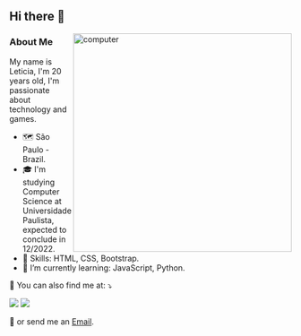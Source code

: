 
## Hi there 👋

<img src="https://raw.githubusercontent.com/MicaelliMedeiros/micaellimedeiros/master/image/computer-illustration.png" min-width="400px" max-width="390px" width="390px" align="right" alt="computer">

### **About Me**

My name is Leticia, I'm 20 years old, I'm passionate about technology and games. 

- 🗺️ São Paulo - Brazil.
- 🎓 I'm studying Computer Science at Universidade Paulista, expected to conclude in 12/2022.
- 🦄 Skills: HTML, CSS, Bootstrap.
- 💙 I’m currently learning: JavaScript, Python.

<p align="left">
  💌 You can also find me at: ⤵️
</p>
  <a href="https://www.linkedin.com/in/leticianevess/" alt="Linkedin">
  <img src="https://img.shields.io/badge/-Linkedin-0e76a8?style=flat-square&logo=Linkedin&logoColor=white&link=https://www.linkedin.com/in/leticianevess/" /></a>
  <a href ="https://t.me/snowzinha/" alt="Telegram">
  <img src="https://img.shields.io/badge/-Telegram-1ca0f1?style=flat-square&labelColor=1ca0f1&logo=telegram&logoColor=white&link=https://t.me/snowzinha/" /></a>

<p> 📩 or send me an
<a href="mailto:neves@tutamail.com"> Email</a>.</p>

